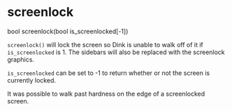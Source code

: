 # screenlock

<Prototype>bool screenlock(bool is_screenlocked[-1])</Prototype>

`screenlock()` will lock the screen so Dink is unable to walk off of it if `is_screenlocked` is 1. The sidebars will also be replaced with the screenlock graphics.

<VersionInfo dink="1.08"></VersionInfo>`is_screenlocked` can be set to -1 to return whether or not the screen is currently locked.

<VersionInfo dink="< 1.08"></VersionInfo>It was possible to walk past hardness on the edge of a screenlocked screen.
